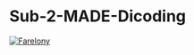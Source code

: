 # Sub-2-MADE-Dicoding

[![Farelony](https://circleci.com/github/Farelony/Sub-2-MADE-Dicoding.svg?style=svg)](https://app.circleci.com/pipelines/github/Farelony/Sub-2-MADE-Dicoding)
